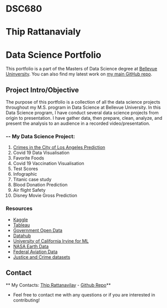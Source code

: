 # DSC680
# Thip Rattanavialy 
# Data Science Portfolio

This portfolio is a part of the Masters of Data Science degree at [Bellevue Uninversity](https://www.bellevue.edu/degrees/master/data-science-ms/). You can also find my latest work on [my main GitHub repo](https://github.com/thiprattanavilay?tab=repositories).

## Project Intro/Objective
The purpose of this portfolio is a collection of all the data science projects throughout my M.S. program in Data Science at Bellevue University. In this Data Science program, I have conduct several data science projects from origin to presentation. I have gather data, then prepare, clean, analyze, and present the analysis to an audience in a recorded video/presentation.

### -- My Data Science Project:

1. [Crimes in the City of Los Angeles Prediction](https://github.com/thiprattanavilay/dsc530/blob/main/week_12/Completed_Final_Project/RattanavilayThip_DSC530_Final_LACrimes_v2.ipynb)
2. Covid 19 Data Visualisation
3. Favorite Foods
4. Covid 19 Vaccination Visualisation
5. Test Scores
6. Infographic
7. Titanic case study
8. Blood Donation Prediction
9. Air flight Safety 
10. Disney Movie Gross Prediction

### Resources 
* [Kaggle](https://www.kaggle.com/datasets)
* [Tableau](https://www.tableau.com/learn/articles/free-public-data-sets)
* [Government Open Data](https://www.data.gov/)
* [Datahub](https://datahub.io/collections)
* [University of California Irvine for ML](https://archive.ics.uci.edu/ml/datasets.php)
* [NASA Earth Data](https://earthdata.nasa.gov/)
* [Federal Aviation Data](https://www.faa.gov/data_research/aviation_data_statistics/)
* [Justice and Crime datasets](https://www.justice.gov/open/open-data)

## Contact

** My Contacts: [Thip Rattanavilay](mailto:trattanavilay@my365.bellevue.edu) - [Github Repo](https://github.com/thiprattanavilay?tab=repositories)**

* Feel free to contact me with any questions or if you are interested in contributing!
